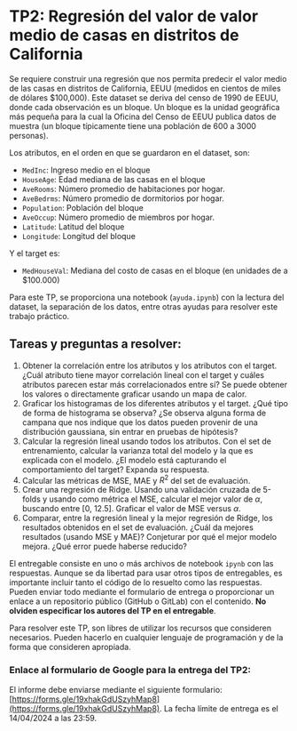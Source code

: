 # TP2: Regresión del valor de valor medio de casas en distritos de California

Se requiere construir una regresión que nos permita predecir el valor medio de las casas en distritos de California, 
EEUU (medidos en cientos de miles de dólares $100,000). Este dataset se deriva del censo de 1990 de EEUU, donde cada 
observación es un bloque. Un bloque es la unidad geográfica más pequeña para la cual la Oficina del Censo de EEUU 
publica datos de muestra (un bloque típicamente tiene una población de 600 a 3000 personas).

Los atributos, en el orden en que se guardaron en el dataset, son:

- `MedInc`: Ingreso medio en el bloque
- `HouseAge`: Edad mediana de las casas en el bloque
- `AveRooms`: Número promedio de habitaciones por hogar.
- `AveBedrms`: Número promedio de dormitorios por hogar.
- `Population`: Población del bloque
- `AveOccup`: Número promedio de miembros por hogar.
- `Latitude`: Latitud del bloque
- `Longitude`: Longitud del bloque

Y el target es:

- `MedHouseVal`: Mediana del costo de casas en el bloque (en unidades de a $100.000)

Para este TP, se proporciona una notebook (`ayuda.ipynb`) con la lectura del dataset, la separación de los datos, entre 
otras ayudas para resolver este trabajo práctico.

## Tareas y preguntas a resolver:

1. Obtener la correlación entre los atributos y los atributos con el target. ¿Cuál atributo tiene mayor correlación 
lineal con el target y cuáles atributos parecen estar más correlacionados entre sí? Se puede obtener los valores o 
directamente graficar usando un mapa de calor.
2. Graficar los histogramas de los diferentes atributos y el target. ¿Qué tipo de forma de histograma se observa? ¿Se 
observa alguna forma de campana que nos indique que los datos pueden provenir de una distribución gaussiana, sin 
entrar en pruebas de hipótesis?
3. Calcular la regresión lineal usando todos los atributos. Con el set de entrenamiento, calcular la varianza total del 
modelo y la que es explicada con el modelo. ¿El modelo está capturando el comportamiento del target? Expanda su 
respuesta.
4. Calcular las métricas de MSE, MAE y $R^2$ del set de evaluación.
5. Crear una regresión de Ridge. Usando una validación cruzada de 5-folds y usando como métrica el MSE, calcular el 
mejor valor de $\alpha$, buscando entre [0, 12.5]. Graficar el valor de MSE versus $\alpha$.
6. Comparar, entre la regresión lineal y la mejor regresión de Ridge, los resultados obtenidos en el set de evaluación. 
¿Cuál da mejores resultados (usando MSE y MAE)? Conjeturar por qué el mejor modelo mejora. ¿Qué error puede haberse 
reducido?

El entregable consiste en uno o más archivos de notebook `ipynb` con las respuestas. Aunque se da libertad para usar 
otros tipos de entregables, es importante incluir tanto el código de lo resuelto como las respuestas. Pueden enviar 
todo mediante el formulario de entrega o proporcionar un enlace a un repositorio público (GitHub o GitLab) con el 
contenido. **No olviden especificar los autores del TP en el entregable**.

Para resolver este TP, son libres de utilizar los recursos que consideren necesarios. Pueden hacerlo en cualquier 
lenguaje de programación y de la forma que consideren apropiada.

### Enlace al formulario de Google para la entrega del TP2: 

El informe debe enviarse mediante el siguiente formulario: 
[https://forms.gle/19xhakGdUSzyhMap8](https://forms.gle/19xhakGdUSzyhMap8). La fecha límite de entrega es el 14/04/2024 
a las 23:59.
